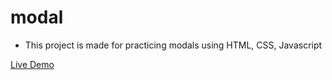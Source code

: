 # modal

- This project is made for practicing modals using HTML, CSS, Javascript

[Live Demo](https://fahad-masood.github.io/modal/)
